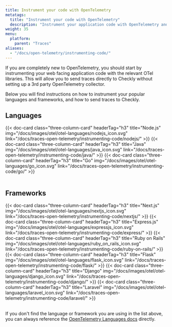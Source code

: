 ```yaml
---
title: Instrument your code with OpenTelemetry
metatags:
  title: "Instrument your code with OpenTelemetry"
  description: "Instrument your application code with OpenTelemetry and send traces to Checkly."
weight: 35
menu:
  platform:
    parent: "Traces"
aliases:
  - "/docs/open-telemetry/instrumenting-code/"
---
```


If you are completely new to OpenTelemetry, you should start by instrumenting your web facing application code with the 
relevant OTel libraries. This will allow you to send traces directly to Checkly without setting up a 3rd party OpenTelemetry collector.
<!--more-->
Below you will find instructions on how to instrument your popular languages and frameworks, and how to send traces to Checkly.

## Languages

<div class="cards-list">
{{< doc-card
	class="three-column-card"
	headerTag="h3"
	title="Node.js"
	img="/docs/images/otel/otel-languages/nodejs_icon.svg"
	link="/docs/traces-open-telemetry/instrumenting-code/nodejs/"
>}}
{{< doc-card
	class="three-column-card"
	headerTag="h3"
	title="Java"
	img="/docs/images/otel/otel-languages/java_icon.svg"
	link="/docs/traces-open-telemetry/instrumenting-code/java/"
>}}
{{< doc-card
	class="three-column-card"
	headerTag="h3"
	title="Go"
	img="/docs/images/otel/otel-languages/go_icon.svg"
	link="/docs/traces-open-telemetry/instrumenting-code/go/"
>}}
</div>
<br>

## Frameworks

<div class="cards-list">
{{< doc-card
	class="three-column-card"
	headerTag="h3"
	title="Next.js"
	img="/docs/images/otel/otel-languages/nextjs_icon.svg"
	link="/docs/traces-open-telemetry/instrumenting-code/nextjs/"
>}}
{{< doc-card
	class="three-column-card"
	headerTag="h3"
	title="Express.js"
	img="/docs/images/otel/otel-languages/expressjs_icon.svg"
	link="/docs/traces-open-telemetry/instrumenting-code/express/"
>}}
{{< doc-card
	class="three-column-card"
	headerTag="h3"
	title="Ruby on Rails"
	img="/docs/images/otel/otel-languages/ruby_on_rails_icon.svg"
	link="/docs/traces-open-telemetry/instrumenting-code/ruby-on-rails/"
>}}
</div>
<div class="cards-list">
{{< doc-card
	class="three-column-card"
	headerTag="h3"
	title="Flask"
	img="/docs/images/otel/otel-languages/flask_icon.svg"
	link="/docs/traces-open-telemetry/instrumenting-code/flask/"
>}}
{{< doc-card
	class="three-column-card"
	headerTag="h3"
	title="Django"
	img="/docs/images/otel/otel-languages/django_icon.svg"
	link="/docs/traces-open-telemetry/instrumenting-code/django/"
>}}
{{< doc-card
	class="three-column-card"
	headerTag="h3"
	title="Laravel"
	img="/docs/images/otel/otel-languages/laravel_icon.svg"
	link="/docs/traces-open-telemetry/instrumenting-code/laravel/"
>}}
</div>
<br>

If you don't find the language or framework you are using in the list above, you can always reference the
[OpenTelemetry Languages docs](https://opentelemetry.io/docs/languages/) directly.
